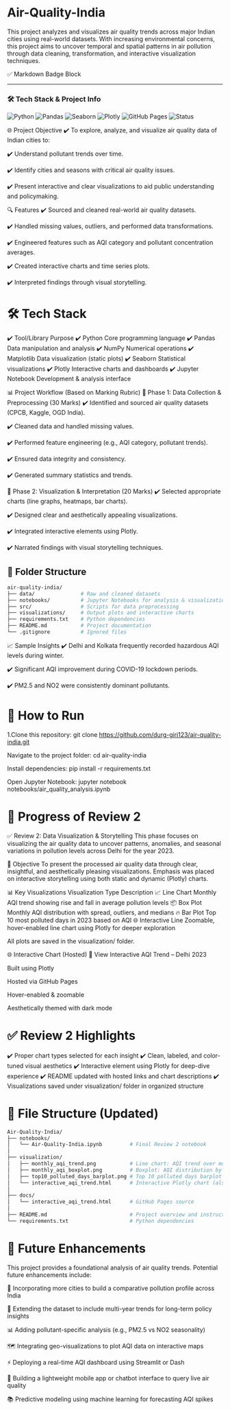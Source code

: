 # Air-Quality-India
This project analyzes and visualizes air quality trends across major Indian cities using real-world datasets. With increasing environmental concerns, this project aims to uncover temporal and spatial patterns in air pollution through data cleaning, transformation, and interactive visualization techniques.

✅ Markdown Badge Block

---

### 🛠️ Tech Stack & Project Info

![Python](https://img.shields.io/badge/Python-3.10-blue.svg)
![Pandas](https://img.shields.io/badge/Library-pandas-150458)
![Seaborn](https://img.shields.io/badge/Visualization-seaborn-8A2BE2)
![Plotly](https://img.shields.io/badge/Interactive-Plotly-orange)
![GitHub Pages](https://img.shields.io/badge/Hosted-GitHub%20Pages-green)
![Status](https://img.shields.io/badge/Status-Completed-brightgreen)


🌐 Project Objective
✔️ To explore, analyze, and visualize air quality data of Indian cities to:

✔️ Understand pollutant trends over time.

✔️ Identify cities and seasons with critical air quality issues.

✔️ Present interactive and clear visualizations to aid public understanding and policymaking.



🔍 Features
✔️ Sourced and cleaned real-world air quality datasets.

✔️ Handled missing values, outliers, and performed data transformations.

✔️ Engineered features such as AQI category and pollutant concentration averages.

✔️ Created interactive charts and time series plots.

✔️ Interpreted findings through visual storytelling.



# 🛠️ Tech Stack
✔️ Tool/Library	Purpose
✔️ Python	Core programming language
✔️ Pandas	Data manipulation and analysis
✔️ NumPy	Numerical operations
✔️ Matplotlib	Data visualization (static plots)
✔️ Seaborn	Statistical visualizations
✔️ Plotly	Interactive charts and dashboards
✔️ Jupyter Notebook	Development & analysis interface



📊 Project Workflow (Based on Marking Rubric)
🔹 Phase 1: Data Collection & Preprocessing (30 Marks)
✔️ Identified and sourced air quality datasets (CPCB, Kaggle, OGD India).

✔️ Cleaned data and handled missing values.

✔️ Performed feature engineering (e.g., AQI category, pollutant trends).

✔️ Ensured data integrity and consistency.

✔️ Generated summary statistics and trends.


🔹 Phase 2: Visualization & Interpretation (20 Marks)
✔️ Selected appropriate charts (line graphs, heatmaps, bar charts).

✔️ Designed clear and aesthetically appealing visualizations.

✔️ Integrated interactive elements using Plotly.

✔️ Narrated findings with visual storytelling techniques.



## 📁 Folder Structure

```bash
air-quality-india/
├── data/               # Raw and cleaned datasets
├── notebooks/          # Jupyter Notebooks for analysis & visualization
├── src/                # Scripts for data preprocessing
├── visualizations/     # Output plots and interactive charts
├── requirements.txt    # Python dependencies
├── README.md           # Project documentation
└── .gitignore          # Ignored files
```

📈 Sample Insights
✔️ Delhi and Kolkata frequently recorded hazardous AQI levels during winter.

✔️ Significant AQI improvement during COVID-19 lockdown periods.

✔️ PM2.5 and NO2 were consistently dominant pollutants.



# 🚀 How to Run
1.Clone this repository:
git clone https://github.com/durg-giri123/air-quality-india.git

Navigate to the project folder:
cd air-quality-india

Install dependencies:
pip install -r requirements.txt

Open Jupyter Notebook:
jupyter notebook notebooks/air_quality_analysis.ipynb








# 🚀 Progress of Review 2

✅ Review 2: Data Visualization & Storytelling
This phase focuses on visualizing the air quality data to uncover patterns, anomalies, and seasonal variations in pollution levels across Delhi for the year 2023.


📌 Objective
To present the processed air quality data through clear, insightful, and aesthetically pleasing visualizations. Emphasis was placed on interactive storytelling using both static and dynamic (Plotly) charts.

📊 Key Visualizations
Visualization Type	Description
📈 Line Chart	Monthly AQI trend showing rise and fall in average pollution levels
📦 Box Plot	Monthly AQI distribution with spread, outliers, and medians
🔥 Bar Plot	Top 10 most polluted days in 2023 based on AQI
🌐 Interactive Line	Zoomable, hover-enabled line chart using Plotly for deeper exploration

All plots are saved in the visualization/ folder.

🌐 Interactive Chart (Hosted)
🔗 View Interactive AQI Trend – Delhi 2023

Built using Plotly

Hosted via GitHub Pages

Hover-enabled & zoomable

Aesthetically themed with dark mode


# ✅ Review 2 Highlights
✔️ Proper chart types selected for each insight
✔️ Clean, labeled, and color-tuned visual aesthetics
✔️ Interactive element using Plotly for deep-dive experience
✔️ README updated with hosted links and chart descriptions
✔️ Visualizations saved under visualization/ folder in organized structure

# 📁 File Structure (Updated)

```bash
Air-Quality-India/
├── notebooks/
│   └── Air-Quality-India.ipynb         # Final Review 2 notebook
│
├── visualization/
│   ├── monthly_aqi_trend.png           # Line chart: AQI trend over months
│   ├── monthly_aqi_boxplot.png         # Boxplot: AQI distribution by month
│   ├── top10_polluted_days_barplot.png # Top 10 polluted days barplot
│   └── interactive_aqi_trend.html      # Interactive Plotly chart (also hosted)
│
├── docs/
│   └── interactive_aqi_trend.html      # GitHub Pages source
│
├── README.md                           # Project overview and instructions
└── requirements.txt                    # Python dependencies
```


# 🔭 Future Enhancements
This project provides a foundational analysis of air quality trends. Potential future enhancements include:

📍 Incorporating more cities to build a comparative pollution profile across India

📅 Extending the dataset to include multi-year trends for long-term policy insights

📊 Adding pollutant-specific analysis (e.g., PM2.5 vs NO2 seasonality)

🗺️ Integrating geo-visualizations to plot AQI data on interactive maps

⚡ Deploying a real-time AQI dashboard using Streamlit or Dash

📲 Building a lightweight mobile app or chatbot interface to query live air quality

📚 Predictive modeling using machine learning for forecasting AQI spikes
